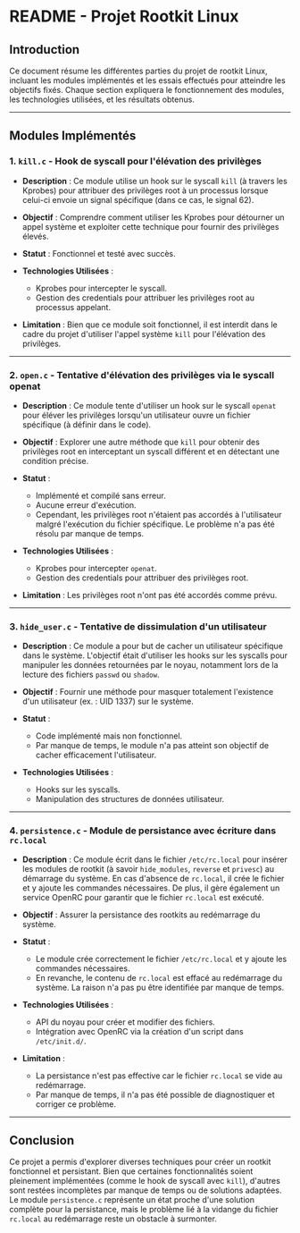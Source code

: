 # README - Projet Rootkit Linux

## Introduction

Ce document résume les différentes parties du projet de rootkit Linux, incluant les modules implémentés et les essais effectués pour atteindre les objectifs fixés. Chaque section expliquera le fonctionnement des modules, les technologies utilisées, et les résultats obtenus.

---

## Modules Implémentés

### **1. `kill.c` - Hook de syscall pour l'élévation des privilèges**

- **Description** :
  Ce module utilise un hook sur le syscall `kill` (à travers les Kprobes) pour attribuer des privilèges root à un processus lorsque celui-ci envoie un signal spécifique (dans ce cas, le signal 62).

- **Objectif** :
  Comprendre comment utiliser les Kprobes pour détourner un appel système et exploiter cette technique pour fournir des privilèges élevés.

- **Statut** : Fonctionnel et testé avec succès.

- **Technologies Utilisées** :

  - Kprobes pour intercepter le syscall.
  - Gestion des credentials pour attribuer les privilèges root au processus appelant.

- **Limitation** : Bien que ce module soit fonctionnel, il est interdit dans le cadre du projet d'utiliser l'appel système `kill` pour l'élévation des privilèges.

---

### **2. `open.c` - Tentative d'élévation des privilèges via le syscall openat**

- **Description** :
  Ce module tente d'utiliser un hook sur le syscall `openat` pour éléver les privilèges lorsqu'un utilisateur ouvre un fichier spécifique (à définir dans le code).

- **Objectif** :
  Explorer une autre méthode que `kill` pour obtenir des privilèges root en interceptant un syscall différent et en détectant une condition précise.

- **Statut** :

  - Implémenté et compilé sans erreur.
  - Aucune erreur d'exécution.
  - Cependant, les privilèges root n'étaient pas accordés à l'utilisateur malgré l'exécution du fichier spécifique. Le problème n'a pas été résolu par manque de temps.

- **Technologies Utilisées** :

  - Kprobes pour intercepter `openat`.
  - Gestion des credentials pour attribuer des privilèges root.

- **Limitation** : Les privilèges root n'ont pas été accordés comme prévu.

---

### **3. `hide_user.c` - Tentative de dissimulation d'un utilisateur**

- **Description** :
  Ce module a pour but de cacher un utilisateur spécifique dans le système. L'objectif était d'utiliser les hooks sur les syscalls pour manipuler les données retournées par le noyau, notamment lors de la lecture des fichiers `passwd` ou `shadow`.

- **Objectif** :
  Fournir une méthode pour masquer totalement l'existence d'un utilisateur (ex. : UID 1337) sur le système.

- **Statut** :

  - Code implémenté mais non fonctionnel.
  - Par manque de temps, le module n'a pas atteint son objectif de cacher efficacement l'utilisateur.

- **Technologies Utilisées** :
  - Hooks sur les syscalls.
  - Manipulation des structures de données utilisateur.

---

### **4. `persistence.c` - Module de persistance avec écriture dans `rc.local`**

- **Description** :
  Ce module écrit dans le fichier `/etc/rc.local` pour insérer les modules de rootkit (à savoir `hide_modules`, `reverse` et `privesc`) au démarrage du système. En cas d'absence de `rc.local`, il crée le fichier et y ajoute les commandes nécessaires. De plus, il gère également un service OpenRC pour garantir que le fichier `rc.local` est exécuté.

- **Objectif** :
  Assurer la persistance des rootkits au redémarrage du système.

- **Statut** :

  - Le module crée correctement le fichier `/etc/rc.local` et y ajoute les commandes nécessaires.
  - En revanche, le contenu de `rc.local` est effacé au redémarrage du système. La raison n'a pas pu être identifiée par manque de temps.

- **Technologies Utilisées** :

  - API du noyau pour créer et modifier des fichiers.
  - Intégration avec OpenRC via la création d'un script dans `/etc/init.d/`.

- **Limitation** :
  - La persistance n'est pas effective car le fichier `rc.local` se vide au redémarrage.
  - Par manque de temps, il n'a pas été possible de diagnostiquer et corriger ce problème.

---

## Conclusion

Ce projet a permis d'explorer diverses techniques pour créer un rootkit fonctionnel et persistant. Bien que certaines fonctionnalités soient pleinement implémentées (comme le hook de syscall avec `kill`), d'autres sont restées incomplètes par manque de temps ou de solutions adaptées. Le module `persistence.c` représente un état proche d'une solution complète pour la persistance, mais le problème lié à la vidange du fichier `rc.local` au redémarrage reste un obstacle à surmonter.

